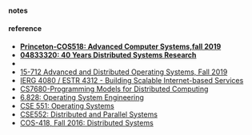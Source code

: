 #### notes


#### reference
* **[Princeton-COS518: Advanced Computer Systems,fall 2019](https://www.cs.princeton.edu/courses/archive/fall19/cos418/518.html)**
* **[04833320: 40 Years Distributed Systems Research](http://soar.group/DistSys/Summer17/syllabus.html)**
* 
* [15-712 Advanced and Distributed Operating Systems, Fall 2019](https://www.cs.cmu.edu/~15712/syllabus.html) 
* [IERG 4080 / ESTR 4312 - Building Scalable Internet-based Services](http://ierg4080.albertauyeung.com/) 
* [CS7680-Programming Models for Distributed Computing](http://heather.miller.am/teaching/cs7680/)
* [6.828: Operating System Engineering](https://pdos.csail.mit.edu/6.828/2016/schedule.html)
* [CSE 551: Operating Systems](http://courses.cs.washington.edu/courses/cse551/15sp/#schedule)
* [CSE552: Distributed and Parallel Systems](https://courses.cs.washington.edu/courses/cse552/13au/calendar/lecturelist.html)
* [COS-418, Fall 2016: Distributed Systems](http://www.cs.princeton.edu/courses/archive/fall16/cos418/index.html)
